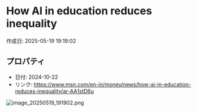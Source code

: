 # How AI in education reduces inequality

作成日: 2025-05-19 19:19:02

## プロパティ

- 日付: 2024-10-22
- リンク: https://www.msn.com/en-in/money/news/how-ai-in-education-reduces-inequality/ar-AA1stD6u

![image_20250519_191902.png](../assets/image_20250519_191902.png)
